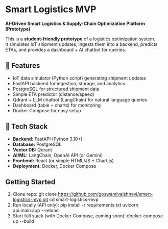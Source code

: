 # Smart Logistics MVP

**AI-Driven Smart Logistics & Supply-Chain Optimization Platform (Prototype)**

This is a **student-friendly prototype** of a logistics optimization system.  
It simulates IoT shipment updates, ingests them into a backend, predicts ETAs, and provides a dashboard + AI chatbot for queries.

## 🔹 Features
- IoT data simulator (Python script) generating shipment updates
- FastAPI backend for ingestion, storage, and analytics
- PostgreSQL for structured shipment data
- Simple ETA predictor (distance/speed)
- Qdrant + LLM chatbot (LangChain) for natural language queries
- Dashboard (table + charts) for monitoring
- Docker Compose for easy setup

## 🔹 Tech Stack
- **Backend:** FastAPI (Python 3.10+)
- **Database:** PostgreSQL
- **Vector DB:** Qdrant
- **AI/ML:** LangChain, OpenAI API (or Gemini)
- **Frontend:** React (or simple HTML/JS + Chart.js)
- **Deployment:** Docker, Docker Compose

##  Getting Started
1. Clone repo:
   git clone https://github.com/goswamivaishnavi/smart-logistics-mvp.git
   cd smart-logistics-mvp
2.   Run locally (API only):
   pip install -r requirements.txt
   uvicorn api.main:app --reload
3. Start full stack (with Docker Compose, coming soon):
     docker-compose up --build

